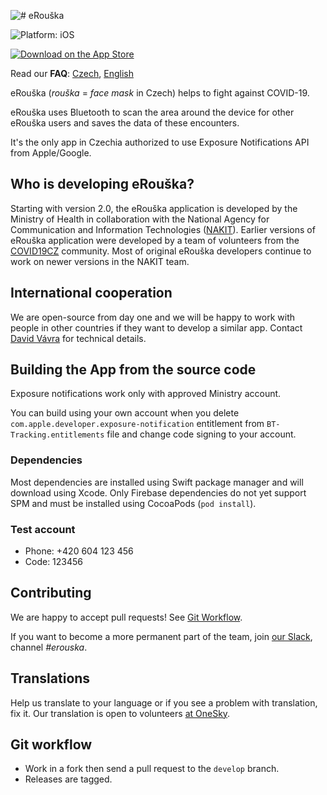 ![# eRouška](https://erouska.cz/img/logo.svg)

![Platform: iOS](https://img.shields.io/badge/platform-ios-brightgreen)

[![Download on the App Store](https://developer.apple.com/app-store/marketing/guidelines/images/badge-download-on-the-app-store.svg)](https://apps.apple.com/cz/app/erouška/id1509210215)

Read our **FAQ**: [Czech](https://erouska.cz/caste-dotazy), [English](https://erouska.cz/en/caste-dotazy)

eRouška (_rouška_ = _face mask_ in Czech) helps to fight against COVID-19.

eRouška uses Bluetooth to scan the area around the device for other eRouška users and saves the data of these encounters.

It's the only app in Czechia authorized to use Exposure Notifications API from Apple/Google.

## Who is developing eRouška?

Starting with version 2.0, the eRouška application is developed by the Ministry of Health in collaboration with the National Agency for Communication and Information Technologies ([NAKIT](https://nakit.cz/)). Earlier versions of eRouška application were developed by a team of volunteers from the [COVID19CZ](https://covid19cz.cz) community. Most of original eRouška developers continue to work on newer versions in the NAKIT team.

## International cooperation

We are open-source from day one and we will be happy to work with people in other countries if they want to develop a similar app. Contact [David Vávra](mailto:david.vavra@erouska.cz) for technical details.

## Building the App from the source code

Exposure notifications work only with approved Ministry account.

You can build using your own account when you delete `com.apple.developer.exposure-notification` entitlement from `BT-Tracking.entitlements` file and change code signing to your account.

### Dependencies

Most dependencies are installed using Swift package manager and will download using Xcode. Only Firebase dependencies do not yet support SPM and must be installed using CocoaPods (`pod install`).

### Test account

- Phone: +420 604 123 456
- Code: 123456

## Contributing
We are happy to accept pull requests! See [Git Workflow](#user-content-git-workflow).

If you want to become a more permanent part of the team, join [our Slack](https://covid19cz.slack.com), channel _#erouska_.

## Translations

Help us translate to your language or if you see a problem with translation, fix it. Our translation is open to volunteers [at OneSky](https://covid19cz.oneskyapp.com/).

## Git workflow

- Work in a fork then send a pull request to the `develop` branch. 
- Releases are tagged.
